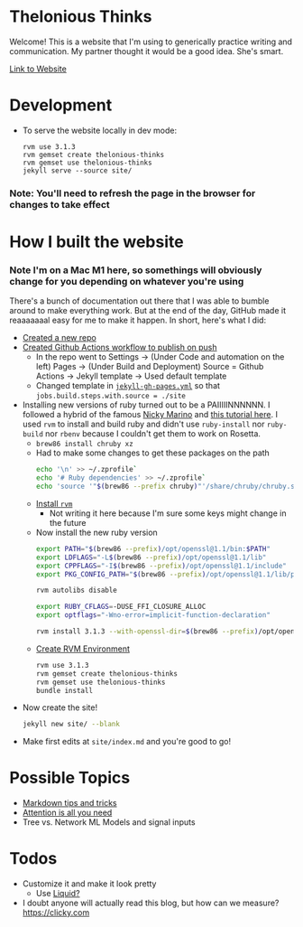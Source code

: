 # Thelonious Thinks
Welcome! This is a website that I'm using to generically practice writing and communication. My partner thought it would be a good idea. She's smart.

[Link to Website](https://atheheath.github.io/thelonious-thinks/)

# Development
* To serve the website locally in dev mode:
    ```
    rvm use 3.1.3
    rvm gemset create thelonious-thinks
    rvm gemset use thelonious-thinks
    jekyll serve --source site/
    ```
### Note: You'll need to refresh the page in the browser for changes to take effect

# How I built the website

### Note I'm on a Mac M1 here, so somethings will obviously change for you depending on whatever you're using
There's a bunch of documentation out there that I was able to bumble around to make everything work. But at the end of the day, GitHub made it reaaaaaaal easy for me to make it happen. In short, here's what I did:
* [Created a new repo](https://docs.github.com/en/pages/getting-started-with-github-pages/about-github-pages)
* [Created Github Actions workflow to publish on push](https://docs.github.com/en/pages/getting-started-with-github-pages/configuring-a-publishing-source-for-your-github-pages-site#publishing-with-a-custom-github-actions-workflow) 
    * In the repo went to Settings -> (Under Code and automation on the left) Pages -> (Under Build and Deployment) Source = Github Actions -> Jekyll template -> Used default template
    * Changed template in [`jekyll-gh-pages.yml`](https://github.com/atheheath/thelonious-thinks/blob/main/.github/workflows/jekyll-gh-pages.yml) so that `jobs.build.steps.with.source = ./site`
* Installing new versions of ruby turned out to be a PAIIIIINNNNNN. I followed a hybrid of the famous [Nicky Marino](https://nickymarino.com/2021/12/17/install-ruby-273-on-m1/) and [this tutorial here](https://jekyllrb.com/docs/installation/macos/). I used `rvm` to install and build ruby and didn't use `ruby-install` nor `ruby-build` nor `rbenv` because I couldn't get them to work on Rosetta.
    * ```brew86 install chruby xz```
    * Had to make some changes to get these packages on the path
        ```bash
        echo '\n' >> ~/.zprofile`
        echo '# Ruby dependencies' >> ~/.zprofile`
        echo 'source '"$(brew86 --prefix chruby)"'/share/chruby/chruby.sh' >> ~/.zprofile` # (again, the homebrew path will most likely be different. To find out, use `brew86 --prefix chruby` and `brew86 --prefix ruby-install`, etc.)
        ```
    * [Install `rvm`](https://rvm.io)
        * Not writing it here because I'm sure some keys might change in the future
    * Now install the new ruby version
        ```bash
        export PATH="$(brew86 --prefix)/opt/openssl@1.1/bin:$PATH"
        export LDFLAGS="-L$(brew86 --prefix)/opt/openssl@1.1/lib"
        export CPPFLAGS="-I$(brew86 --prefix)/opt/openssl@1.1/include"
        export PKG_CONFIG_PATH="$(brew86 --prefix)/opt/openssl@1.1/lib/pkgconfig"
        
        rvm autolibs disable
        
        export RUBY_CFLAGS=-DUSE_FFI_CLOSURE_ALLOC
        export optflags="-Wno-error=implicit-function-declaration"
        
        rvm install 3.1.3 --with-openssl-dir=$(brew86 --prefix)/opt/openssl@1.1
        ```
    * [Create RVM Environment](https://fgimian.github.io/blog/2012/12/08/setting-up-virtual-development-environments-for-ruby/)
        ```bash
        rvm use 3.1.3
        rvm gemset create thelonious-thinks
        rvm gemset use thelonious-thinks
        bundle install
        ``` 
* Now create the site!
    ```bash
    jekyll new site/ --blank
    ```
* Make first edits at `site/index.md` and you're good to go!

# Possible Topics
* [Markdown tips and tricks](https://gist.github.com/clintel/1155906#file-gistfile1-md)
* [Attention is all you need](https://arxiv.org/abs/1706.03762)
* Tree vs. Network ML Models and signal inputs

# Todos
* Customize it and make it look pretty
    * Use [Liquid?](https://shopify.github.io/liquid/)
* I doubt anyone will actually read this blog, but how can we measure? https://clicky.com
